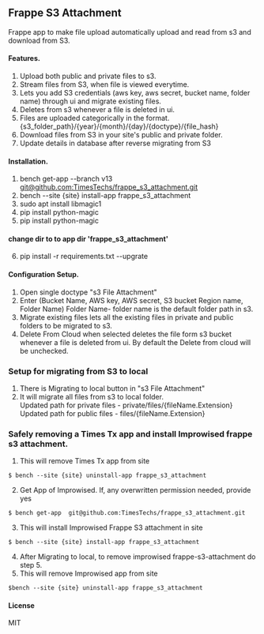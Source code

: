 ## Frappe S3 Attachment

Frappe app to make file upload automatically upload and read from s3 and download from S3.

#### Features.

1. Upload both public and private files to s3.
2. Stream files from S3, when file is viewed everytime.
3. Lets you add S3 credentials
    (aws key, aws secret, bucket name, folder name) through ui and migrate existing
    files.
4. Deletes from s3 whenever a file is deleted in ui.
5. Files are uploaded categorically in the format.
    {s3_folder_path}/{year}/{month}/{day}/{doctype}/{file_hash}
6. Download files from S3 in your site's public and private folder.
7. Update details in database after reverse migrating from S3

#### Installation.

1. bench get-app --branch v13 [git@github.com:TimesTechs/frappe_s3_attachment.git](https://github.com/TimesTechs/frappe_s3_attachment)
2. bench --site {site} install-app frappe_s3_attachment
3. sudo apt install libmagic1
4. pip install python-magic
5. pip install python-magic
#### change dir to to app dir 'frappe_s3_attachment'
6. pip install -r requirements.txt --upgrate

#### Configuration Setup.

1. Open single doctype "s3 File Attachment"
2. Enter (Bucket Name, AWS key, AWS secret, S3 bucket Region name, Folder Name)
    Folder Name- folder name is the default folder path in s3.
3. Migrate existing files lets all the existing files in private and public folders
    to be migrated to s3.
4. Delete From Cloud when selected deletes the file form s3 bucket whenever a file
    is deleted from ui. By default the Delete from cloud will be unchecked.
    
### Setup for migrating from S3 to local

1. There is Migrating to local button in "s3 File Attachment"
2. It will migrate all files from s3 to local folder.<br/>
   Updated path for private files - private/files/{fileName.Extension}<br/>
   Updated path for public files - files/{fileName.Extension}

### Safely removing a Times Tx app and install Improwised frappe s3 attachment.

1. This will remove Times Tx app from site
```
$ bench --site {site} uninstall-app frappe_s3_attachment 
```
2. Get App of Improwised. If, any overwritten permission needed, provide yes
```
$ bench get-app  git@github.com:TimesTechs/frappe_s3_attachment.git 
```
3. This will install Improwised Frappe S3 attachment in site
```
$ bench --site {site} install-app frappe_s3_attachment 
```
4. After Migrating to local, to remove improwised frappe-s3-attachment do step 5.
5. This will remove Improwised app from site
```
$bench --site {site} uninstall-app frappe_s3_attachment 
```

#### License

MIT
